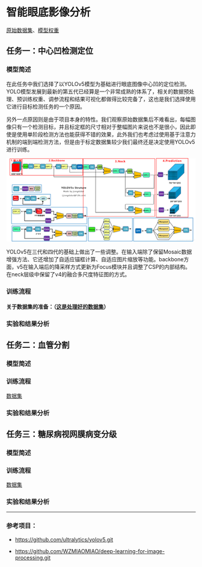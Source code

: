 # **智能眼底影像分析**

[原始数据集](https://drive.google.com/drive/folders/1H1xD5riEKEmm_riY_nZoa4Yesi6OS7Rv?usp=sharing)、[模型权重](https://drive.google.com/drive/folders/1cdNCKqMRbC4SzH3-bI2en9IaWtvmGPO2?usp=sharing)

## 任务一：中心凹检测定位

### 模型简述

   在此任务中我们选择了以YOLOv5模型为基础进行眼底图像中心凹的定位检测。YOLO模型发展到最新的第五代已经算是一个非常成熟的体系了，相关的数据预处理、预训练权重、调参流程和结果可视化都做得比较完备了，这也是我们选择使用它进行目标检测任务的一个原因。

另外一点原因则是由于项目本身的特性。我们观察原始数据集后不难看出，每幅图像只有一个检测目标，并且标定框的尺寸相对于整幅图片来说也不是很小，因此即使是使用单阶段检测方法也能获得不错的效果，此外我们也考虑过使用基于注意力机制的端到端检测方法，但是由于标定数据集较少我们最终还是决定使用YOLOv5进行训练。

![20210429093338824](./doc/20210429093338824.png)

YOLOv5在三代和四代的基础上做出了一些调整。在输入端除了保留Mosaic数据增强方法、它还增加了自适应锚框计算、自适应图片缩放等功能。backbone方面，v5在输入端后的降采样方式更新为Focus模块并且调整了CSP的内部结构。在neck层级中保留了v4的融合多尺度特征图的方式。

### 训练流程

#### 关于数据集的准备：（[这是处理好的数据集](https://drive.google.com/drive/folders/1KVLMk71KkgyeYAE99oK1pT_zcdwYFJjD?usp=sharing)）



### 实验和结果分析



## 任务二：血管分割

### 模型简述



### 训练流程

[数据集](https://drive.google.com/drive/folders/16Usia2gUBUzLglrNI2edM5iJaclvrZrj?usp=sharing)

### 实验和结果分析



## 任务三：糖尿病视网膜病变分级

### 模型简述



### 训练流程

[数据集](https://drive.google.com/drive/folders/1T54Cn1Y98KO_SauicJ22tQQ20ZGFlTK3?usp=sharing)

### 实验和结果分析

------

### 参考项目：

- https://github.com/ultralytics/yolov5.git

- https://github.com/WZMIAOMIAO/deep-learning-for-image-processing.git

